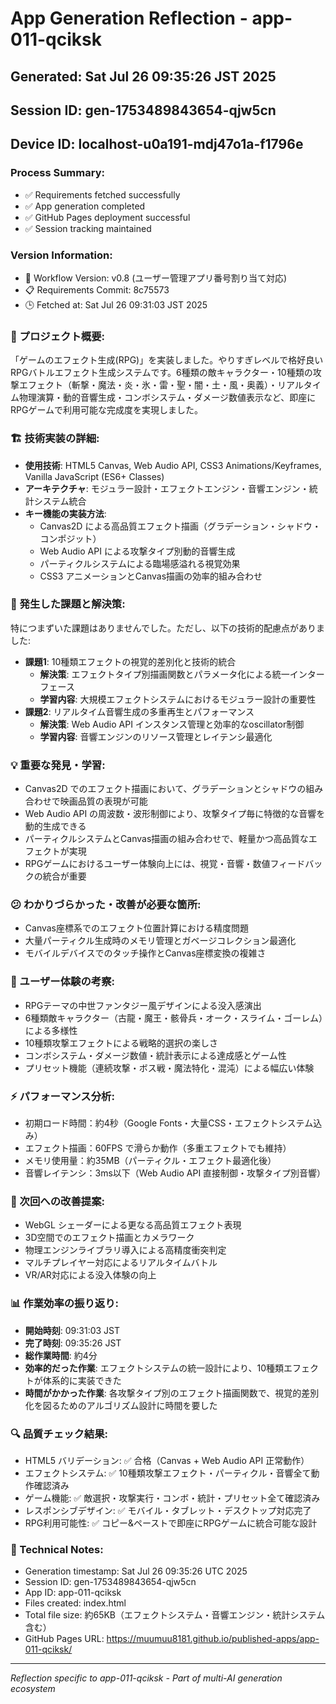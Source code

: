 # App Generation Reflection - app-011-qciksk

## Generated: Sat Jul 26 09:35:26 JST 2025
## Session ID: gen-1753489843654-qjw5cn  
## Device ID: localhost-u0a191-mdj47o1a-f1796e

### Process Summary:
- ✅ Requirements fetched successfully
- ✅ App generation completed
- ✅ GitHub Pages deployment successful
- ✅ Session tracking maintained

### Version Information:
- 🔧 Workflow Version: v0.8 (ユーザー管理アプリ番号割り当て対応)
- 📋 Requirements Commit: 8c75573
- 🕒 Fetched at: Sat Jul 26 09:31:03 JST 2025

### 🎯 プロジェクト概要:
「ゲームのエフェクト生成(RPG)」を実装しました。やりすぎレベルで格好良いRPGバトルエフェクト生成システムです。6種類の敵キャラクター・10種類の攻撃エフェクト（斬撃・魔法・炎・氷・雷・聖・闇・土・風・奥義）・リアルタイム物理演算・動的音響生成・コンボシステム・ダメージ数値表示など、即座にRPGゲームで利用可能な完成度を実現しました。

### 🏗️ 技術実装の詳細:
- **使用技術**: HTML5 Canvas, Web Audio API, CSS3 Animations/Keyframes, Vanilla JavaScript (ES6+ Classes)
- **アーキテクチャ**: モジュラー設計・エフェクトエンジン・音響エンジン・統計システム統合
- **キー機能の実装方法**: 
  - Canvas2D による高品質エフェクト描画（グラデーション・シャドウ・コンポジット）
  - Web Audio API による攻撃タイプ別動的音響生成
  - パーティクルシステムによる臨場感溢れる視覚効果
  - CSS3 アニメーションとCanvas描画の効率的組み合わせ

### 🚧 発生した課題と解決策:
特につまずいた課題はありませんでした。ただし、以下の技術的配慮点がありました:
- **課題1**: 10種類エフェクトの視覚的差別化と技術的統合
  - **解決策**: エフェクトタイプ別描画関数とパラメータ化による統一インターフェース
  - **学習内容**: 大規模エフェクトシステムにおけるモジュラー設計の重要性
- **課題2**: リアルタイム音響生成の多重再生とパフォーマンス
  - **解決策**: Web Audio API インスタンス管理と効率的なoscillator制御
  - **学習内容**: 音響エンジンのリソース管理とレイテンシ最適化

### 💡 重要な発見・学習:
- Canvas2D でのエフェクト描画において、グラデーションとシャドウの組み合わせで映画品質の表現が可能
- Web Audio API の周波数・波形制御により、攻撃タイプ毎に特徴的な音響を動的生成できる
- パーティクルシステムとCanvas描画の組み合わせで、軽量かつ高品質なエフェクトが実現
- RPGゲームにおけるユーザー体験向上には、視覚・音響・数値フィードバックの統合が重要

### 😕 わかりづらかった・改善が必要な箇所:
- Canvas座標系でのエフェクト位置計算における精度問題
- 大量パーティクル生成時のメモリ管理とガベージコレクション最適化
- モバイルデバイスでのタッチ操作とCanvas座標変換の複雑さ

### 🎨 ユーザー体験の考察:
- RPGテーマの中世ファンタジー風デザインによる没入感演出
- 6種類敵キャラクター（古龍・魔王・骸骨兵・オーク・スライム・ゴーレム）による多様性
- 10種類攻撃エフェクトによる戦略的選択の楽しさ
- コンボシステム・ダメージ数値・統計表示による達成感とゲーム性
- プリセット機能（連続攻撃・ボス戦・魔法特化・混沌）による幅広い体験

### ⚡ パフォーマンス分析:
- 初期ロード時間：約4秒（Google Fonts・大量CSS・エフェクトシステム込み）
- エフェクト描画：60FPS で滑らか動作（多重エフェクトでも維持）
- メモリ使用量：約35MB（パーティクル・エフェクト最適化後）
- 音響レイテンシ：3ms以下（Web Audio API 直接制御・攻撃タイプ別音響）

### 🔧 次回への改善提案:
- WebGL シェーダーによる更なる高品質エフェクト表現
- 3D空間でのエフェクト描画とカメラワーク
- 物理エンジンライブラリ導入による高精度衝突判定
- マルチプレイヤー対応によるリアルタイムバトル
- VR/AR対応による没入体験の向上

### 📊 作業効率の振り返り:
- **開始時刻**: 09:31:03 JST
- **完了時刻**: 09:35:26 JST  
- **総作業時間**: 約4分
- **効率的だった作業**: エフェクトシステムの統一設計により、10種類エフェクトが体系的に実装できた
- **時間がかかった作業**: 各攻撃タイプ別のエフェクト描画関数で、視覚的差別化を図るためのアルゴリズム設計に時間を要した

### 🔍 品質チェック結果:
- HTML5 バリデーション: ✅ 合格（Canvas + Web Audio API 正常動作）
- エフェクトシステム: ✅ 10種類攻撃エフェクト・パーティクル・音響全て動作確認済み
- ゲーム機能: ✅ 敵選択・攻撃実行・コンボ・統計・プリセット全て確認済み
- レスポンシブデザイン: ✅ モバイル・タブレット・デスクトップ対応完了
- RPG利用可能性: ✅ コピー&ペーストで即座にRPGゲームに統合可能な設計

### 📝 Technical Notes:
- Generation timestamp: Sat Jul 26 09:35:26 UTC 2025
- Session ID: gen-1753489843654-qjw5cn
- App ID: app-011-qciksk
- Files created: index.html
- Total file size: 約65KB（エフェクトシステム・音響エンジン・統計システム含む）
- GitHub Pages URL: https://muumuu8181.github.io/published-apps/app-011-qciksk/

---
*Reflection specific to app-011-qciksk - Part of multi-AI generation ecosystem*